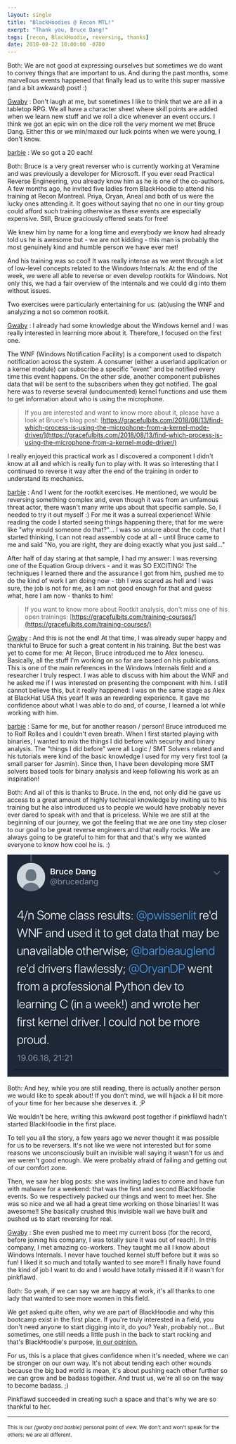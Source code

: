 ```yaml
---
layout: single
title: "BlackHoodies @ Recon MTL!"
exerpt: "Thank you, Bruce Dang!"
tags: [recon, BlackHoodie, reversing, thanks]
date: 2018-08-22 10:00:00 -0700
---
```


Both: We are not good at expressing ourselves but sometimes we do want to convey things that are important to us. And during the past months, some marvellous events happened that finally lead us to write this super massive (and a bit awkward) post! :)

[Gwaby](https://twitter.com/pwissenlit) : Don't laugh at me, but sometimes I like to think that we are all in a tabletop RPG. We all have a character sheet where skill points are added when we learn new stuff and we roll a dice whenever an event occurs. I think we got an epic win on the dice roll the very moment we met Bruce Dang. Either this or we min/maxed our luck points when we were young, I don't know.

[barbie](https://twitter.com/barbieauglend) : We so got a 20 each!

Both: Bruce is a very great reverser who is currently working at Veramine and was previously a developer for Microsoft. If you ever read Practical Reverse Engineering, you already know him as he is one of the co-authors.
A few months ago, he invited five ladies from BlackHoodie to attend his training at Recon Montreal. Priya, Oryan, Aneal and both of us were the lucky ones attending it. It goes without saying that no one in our tiny group could afford such training otherwise as these events are especially expensive. Still, Bruce graciously offered seats for free!

We knew him by name for a long time and everybody we know had already told us he is awesome but - we are not kidding - this man is probably the most genuinely kind and humble person we have ever met!

And his training was so cool! It was really intense as we went through a lot of low-level concepts related to the Windows Internals. At the end of the week, we were all able to reverse or even develop rootkits for Windows. Not only this, we had a fair overview of the internals and we could dig into them without issues.

Two exercises were particularly entertaining for us: (ab)using the WNF and analyzing a not so common rootkit.

[Gwaby](https://twitter.com/pwissenlit) : I already had some knowledge about the Windows kernel and I was really interested in learning more about it. Therefore, I focused on the first one.

The WNF (Windows Notification Facility) is a component used to dispatch notification across the system. A consumer (either a userland application or a kernel module) can subscribe a specific "event" and be notified every time this event happens. On the other side, another component publishes data that will be sent to the subscribers when they got notified. The goal here was to reverse several (undocumented) kernel functions and use them to get information about who is using the microphone.

> If you are interested and want to know more about it, please have a look at Bruce's blog post: [https://gracefulbits.com/2018/08/13/find-which-process-is-using-the-microphone-from-a-kernel-mode-driver/](https://gracefulbits.com/2018/08/13/find-which-process-is-using-the-microphone-from-a-kernel-mode-driver/)

I really enjoyed this practical work as I discovered a component I didn't know at all and which is really fun to play with. It was so interesting that I continued to reverse it way after the end of the training in order to understand its mechanics.

[barbie](https://twitter.com/barbieauglend) : And I went for the rootkit exercises. He mentioned, we would be reversing something complex and, even though it was from an unfamous threat actor, there wasn't many write ups about that specific sample. So, I needed to try it out myself :) For me it was a surreal experience! While reading the code I started seeing things happening there, that for me were like "why would someone do that?"... I was so unsure about the code, that I started thinking, I can not read assembly code at all - until Bruce came to me and said "No, you are right, they are doing exactly what you just said..."

After half of day staring at that sample, I had my answer: I was reversing one of the Equation Group drivers - and it was SO EXCITING! The techniques I learned there and the assurance I got from him, pushed me to do the kind of work I am doing now - tbh I was scared as hell and I was sure, the job is not for me, as I am not good enough for that and guess what, here I am now - thanks to him!

> If you want to know more about Rootkit analysis, don't miss one of his open trainings: [https://gracefulbits.com/training-courses/](https://gracefulbits.com/training-courses/)

[Gwaby](https://twitter.com/pwissenlit) : And this is not the end! At that time, I was already super happy and thankful to Bruce for such a great content in his training. But the best was yet to come for me: At Recon, Bruce introduced me to Alex Ionescu. Basically, all the stuff I'm working on so far are based on his publications. This is one of the main references in the Windows Internals field and a researcher I truly respect. I was able to discuss with him about the WNF and he asked me if I was interested on presenting the component with him. I still cannot believe this, but it really happened: I was on the same stage as Alex at BlackHat USA this year! It was an rewarding experience. It gave me confidence about what I was able to do and, of course, I learned a lot while working with him.

[barbie](https://twitter.com/barbieauglend) : Same for me, but for another reason / person! Bruce introduced me to Rolf Rolles and I couldn't even breath. When I first started playing with binaries, I wanted to mix the things I did before with security and binary analysis. The "things I did before" were all Logic / SMT Solvers related and his tutorials were kind of the basic knowledge I used for my very first tool (a small parser for Jasmin). Since then, I have been developing more SMT solvers based tools for binary analysis and keep following his work as an inspiration!

Both: And all of this is thanks to Bruce. In the end, not only did he gave us access to a great amount of highly technical knowledge by inviting us to his training but he also introduced us to people we would have probably never ever dared to speak with and that is priceless.
While we are still at the beginning of our journey, we got the feeling that we are one tiny step closer to our goal to be great reverse engineers and that really rocks. We are always going to be grateful to him for that and that's why we wanted everyone to know how cool he is. :)

![RECONMTL18](../assets/images/recon.PNG)

Both: And hey, while you are still reading, there is actually another person we would like to speak about! If you don't mind, we will hijack a lil bit more of your time for her because she deserves it. ;P

We wouldn't be here, writing this awkward post together if pinkflawd hadn't started BlackHoodie in the first place.

To tell you all the story, a few years ago we never thought it was possible for us to be reversers. It's not like we were not interested but for some reasons we unconsciously built an invisible wall saying it wasn't for us and we weren't good enough. We were probably afraid of failing and getting out of our comfort zone.

Then, we saw her blog posts: she was inviting ladies to come and have fun with malware for a weekend: that was the first and second BlackHoodie events. So we respectively packed our things and went to meet her. She was so nice and we all had a great time working on those binaries! It was awesome!! She basically crushed this invisible wall we have built and pushed us to start reversing for real.

[Gwaby](https://twitter.com/pwissenlit) : She even pushed me to meet my current boss (for the record, before joining his company, I was totally sure it was out of reach).
In this company, I met amazing co-workers. They taught me all I know about Windows Internals. I never have touched kernel stuff before but it was so fun! I liked it so much and totally wanted to see more!! I finally have found the kind of job I want to do and I would have totally missed it if it wasn't for pinkflawd.

Both: So yeah, if we can say we are happy at work, it's all thanks to one lady that wanted to see more women in this field.

We get asked quite often, why we are part of BlackHoodie and why this bootcamp exist in the first place. If you're truly interested in a field, you don't need anyone to start digging into it, do you? Yeah, probably not... But sometimes, one still needs a little push in the back to start rocking and that's BlackHoodie's purpose, <a href="#opinion">in our opinion.</a>

For us, this is a place that gives confidence when it's needed, where we can be stronger on our own way. It's not about tending each other wounds because the big bad world is mean, it's about pushing each other further so we can grow and be badass together. And trust us, we're all so on the way to become badass. ;)

Pinkflawd succeeded in creating such a space and that's why we are so thankful to her.

----

<p id="opinion"><small>This is <i>our (gwaby and barbie)</i> personal point of view. We don't and won't speak for the others: we are all different.</small></p>
